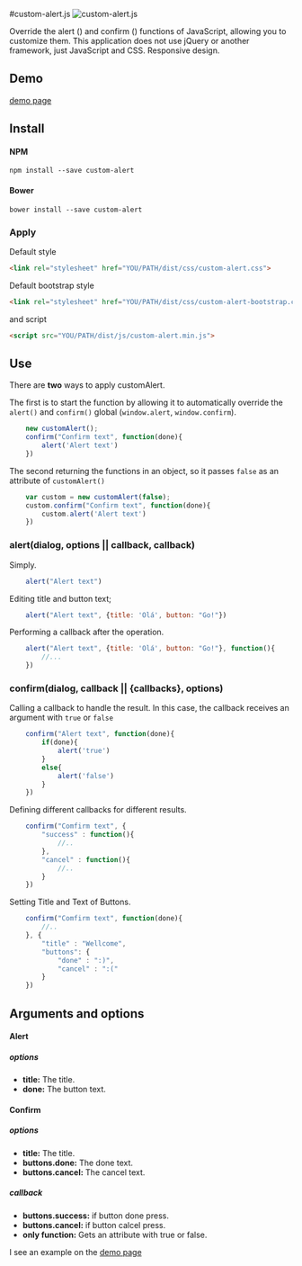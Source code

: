 #custom-alert.js
![custom-alert.js](https://raw.githubusercontent.com/PhilippeAssis/custom-alert/master/customAlert.jpg)

Override the alert () and confirm () functions of JavaScript, allowing you to customize them. This application does not use jQuery or another framework, just JavaScript and CSS. Responsive design.

## Demo
[demo page](https://philippeassis.github.io/custom-alert)

## Install
#### NPM
```
npm install --save custom-alert
```

#### Bower
```
bower install --save custom-alert
```

### Apply

Default style
```html
<link rel="stylesheet" href="YOU/PATH/dist/css/custom-alert.css">
```

Default bootstrap style
```html
<link rel="stylesheet" href="YOU/PATH/dist/css/custom-alert-bootstrap.css"> 
```

and script
```html
<script src="YOU/PATH/dist/js/custom-alert.min.js">
```

## Use

There are **two** ways to apply customAlert.

The first is to start the function by allowing it to automatically override the `alert()` and `confirm()` global (`window.alert`, `window.confirm`).
```javascript
    new customAlert();
    confirm("Confirm text", function(done){
        alert('Alert text')
    })
```

The second returning the functions in an object, so it passes `false` as an attribute of `customAlert()`
```javascript
    var custom = new customAlert(false);
    custom.confirm("Confirm text", function(done){
        custom.alert('Alert text')
    })
```
### alert(dialog, options || callback, callback)
Simply.
```javascript
    alert("Alert text")
```

Editing title and button text;
```javascript
    alert("Alert text", {title: 'Olá', button: "Go!"})
```

Performing a callback after the operation.
```javascript
    alert("Alert text", {title: 'Olá', button: "Go!"}, function(){
        //...
    })
```
### confirm(dialog, callback || {callbacks}, options)
Calling a callback to handle the result. In this case, the callback receives an argument with `true` or `false`
```javascript
    confirm("Alert text", function(done){
        if(done){
            alert('true')
        }
        else{
            alert('false')
        }
    })
```
Defining different callbacks for different results.
```javascript
    confirm("Comfirm text", {
        "success" : function(){
            //..
        },
        "cancel" : function(){
            //..
        }
    })
```
Setting Title and Text of Buttons.
```javascript
    confirm("Comfirm text", function(done){
        //..
    }, { 
        "title" : "Wellcome",
        "buttons": {
            "done" : ":)",
            "cancel" : ":("
        }
    })
```

## Arguments and options

#### Alert
##### options
 - **title:**  The title.
 - **done:**  The button text.

#### Confirm
##### options
 - **title:**  The title.
 - **buttons.done:**  The done text.
 - **buttons.cancel:**  The cancel text.

##### callback
 - **buttons.success:**  if button done press.
 - **buttons.cancel:**  if button calcel press.
 - **only function:**  Gets an attribute with true or false.

I see an example on the [demo page](https://philippeassis.github.io/custom-alert)